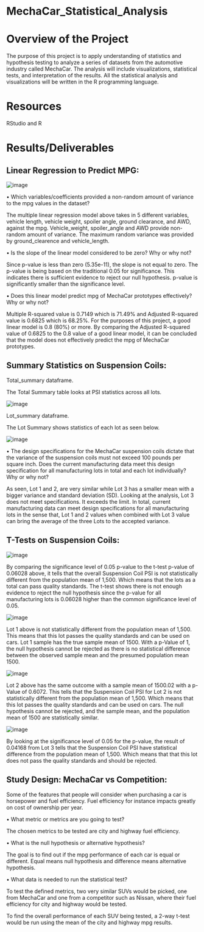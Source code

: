 # MechaCar_Statistical_Analysis

# Overview of the Project

The purpose of this project is to apply understanding of statistics and hypothesis testing to analyze a series of datasets from the automotive industry called MechaCar. The analysis will include visualizations, statistical tests, and interpretation of the results. All the statistical analysis and visualizations will be written in the R programming language.

# Resources

RStudio and R

# Results/Deliverables

## Linear Regression to Predict MPG:
 


![image](https://user-images.githubusercontent.com/96086671/178147225-3fede6b7-2046-4148-af5f-b92fadf1abd1.png)



•	Which variables/coefficients provided a non-random amount of variance to the mpg values in the dataset?

The multiple linear regression model above takes in 5 different variables, vehicle length, vehicle weight, spoiler angle, ground clearance, and AWD, against the mpg. Vehicle_weight, spoiler_angle and AWD provide non-random amount of variance. The maximum random variance was provided by ground_clearence and vehicle_length.

•	Is the slope of the linear model considered to be zero? Why or why not?

Since p-value is less than zero (5.35e-11), the slope is not equal to zero. The p-value is being based on the traditional 0.05 for significance. This indicates there is sufficient evidence to reject our null hypothesis. p-value is significantly smaller than the significance level.

•	Does this linear model predict mpg of MechaCar prototypes effectively? Why or why not?

Multiple R-squared value is 0.7149 which is 71.49% and Adjusted R-squared value is 0.6825 which is 68.25%. For the purposes of this project, a good linear model is 0.8 (80%) or more. By comparing the Adjusted R-squared value of 0.6825 to the 0.8 value of a good linear model, it can be concluded that the model does not effectively predict the mpg of MechaCar prototypes.

## Summary Statistics on Suspension Coils:

Total_summary dataframe.

The Total Summary table looks at PSI statistics across all lots.



![image](https://user-images.githubusercontent.com/96086671/178147287-c4017176-51ce-4553-b8d0-f3d27e9cdd02.png)

 
 
Lot_summary dataframe.

The Lot Summary shows statistics of each lot as seen below.



![image](https://user-images.githubusercontent.com/96086671/178147306-126b4454-7d0e-4fc3-8ba3-31b4e6a5b591.png)

 

•	The design specifications for the MechaCar suspension coils dictate that the variance of the suspension coils must not exceed 100 pounds per square inch. Does the current manufacturing data meet this design specification for all manufacturing lots in total and each lot individually? Why or why not?

As seen, Lot 1 and 2, are very similar while Lot 3 has a smaller mean with a bigger variance and standard deviation (SD). Looking at the analysis, Lot 3 does not meet specifications. It exceeds the limit.  In total, current manufacturing data can meet design specifications for all manufacturing lots in the sense that, Lot 1 and 2 values when combined with Lot 3 value can bring the average of the three Lots to the accepted variance.


## T-Tests on Suspension Coils:



![image](https://user-images.githubusercontent.com/96086671/178147352-ca330c85-cce2-4219-ae9f-9f48aca28463.png)

 
By comparing the significance level of 0.05 p-value to the t-test p-value of 0.06028 above, it tells that the overall Suspension Coil PSI is not statistically different from the population mean of 1,500. Which means that the lots as a total can pass quality standards. The t-test shows there is not enough evidence to reject the null hypothesis since the p-value for all manufacturing lots is 0.06028 higher than the common significance level of 0.05. 

 
 
 ![image](https://user-images.githubusercontent.com/96086671/178147365-a3f5de57-d6f3-49f3-994e-204bc40658d0.png)

 
Lot 1 above is not statistically different from the population mean of 1,500. This means that this lot passes the quality standards and can be used on cars. Lot 1 sample has the true sample mean of 1500. With a p-Value of 1, the null hypothesis cannot be rejected as there is no statistical difference between the observed sample mean and the presumed population mean 1500.
 


![image](https://user-images.githubusercontent.com/96086671/178147393-d36326d7-1a3e-49f9-b6b6-478df10255f7.png)


Lot 2 above has the same outcome with a sample mean of 1500.02 with a p-Value of 0.6072. This tells that the Suspension Coil PSI for Lot 2 is not statistically different from the population mean of 1,500. Which means that this lot passes the quality standards and can be used on cars. The null hypothesis cannot be rejected, and the sample mean, and the population mean of 1500 are statistically similar.



![image](https://user-images.githubusercontent.com/96086671/178147418-8a1090a4-c4f8-4ea9-8849-ad7f8283ced9.png)

 
By looking at the significance level of 0.05 for the p-value, the result of 0.04168 from Lot 3 tells that the Suspension Coil PSI have statistical difference from the population mean of 1,500. Which means that that this lot does not pass the quality standards and should be rejected.

## Study Design: MechaCar vs Competition:

Some of the features that people will consider when purchasing a car is horsepower and fuel efficiency. Fuel efficiency for instance impacts greatly on cost of ownership per year.

•	What metric or metrics are you going to test?

The chosen metrics to be tested are city and highway fuel efficiency.

•	What is the null hypothesis or alternative hypothesis?

The goal is to find out if the mpg performance of each car is equal or different.  Equal means null hypothesis and difference means alternative hypothesis.

•	What data is needed to run the statistical test?

To test the defined metrics, two very similar SUVs would be picked, one from MechaCar and one from a competitor such as Nissan, where their fuel efficiency for city and highway would be tested.

To find the overall performance of each SUV being tested, a 2-way t-test would be run using the mean of the city and highway mpg results.
